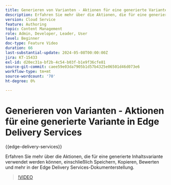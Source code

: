```yaml
---
title: Generieren von Varianten - Aktionen für eine generierte Variante in Edge Delivery Services
description: Erfahren Sie mehr über die Aktionen, die für eine generierte Inhaltsvariante verwendet werden können, einschließlich Speichern, Kopieren, Bewerten und mehr in der Edge Delivery Services-Dokumenterstellung.
version: Cloud Service
feature: Authoring
topic: Content Management
role: Admin, Developer, Leader, User
level: Beginner
doc-type: Feature Video
duration: 66
last-substantial-update: 2024-05-08T00:00:00Z
jira: KT-15433
exl-id: d20ec31a-bf2b-4c54-b03f-b1e9f36cfe81
source-git-commit: caee59e03da7905b1d57b4325e06501d46d073e6
workflow-type: tm+mt
source-wordcount: '70'
ht-degree: 0%

---
```


# Generieren von Varianten - Aktionen für eine generierte Variante in Edge Delivery Services

{{edge-delivery-services}}

Erfahren Sie mehr über die Aktionen, die für eine generierte Inhaltsvariante verwendet werden können, einschließlich Speichern, Kopieren, Bewerten und mehr in der Edge Delivery Services-Dokumenterstellung.

>[!VIDEO](https://video.tv.adobe.com/v/3428795/?learn=on)
